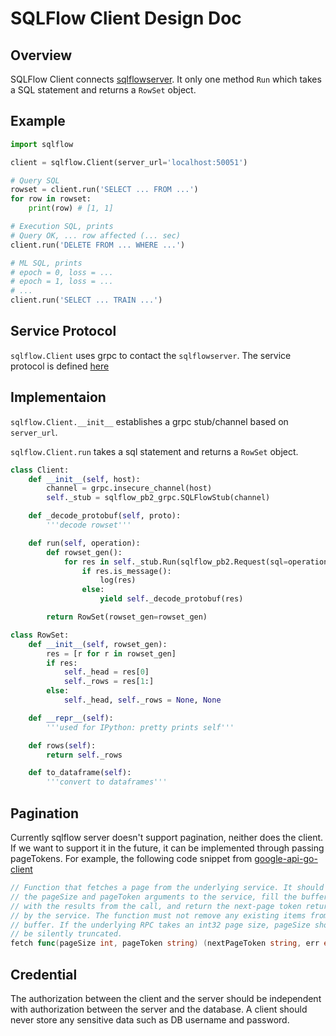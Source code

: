 # SQLFlow Client Design Doc

## Overview

SQLFlow Client connects [sqlflowserver](https://github.com/wangkuiyi/sqlflowserver).
It only one method `Run` which takes a SQL statement and returns a `RowSet` object.

## Example

```python
import sqlflow

client = sqlflow.Client(server_url='localhost:50051')

# Query SQL
rowset = client.run('SELECT ... FROM ...')
for row in rowset:
    print(row) # [1, 1]

# Execution SQL, prints
# Query OK, ... row affected (... sec)
client.run('DELETE FROM ... WHERE ...')

# ML SQL, prints
# epoch = 0, loss = ...
# epoch = 1, loss = ...
# ...
client.run('SELECT ... TRAIN ...')
```

## Service Protocol

`sqlflow.Client` uses grpc to contact the `sqlflowserver`. The service protocol
is defined [here](sqlfow/proto/sqlflow.proto)

## Implementaion

`sqlflow.Client.__init__` establishes a grpc stub/channel based on `server_url`.

`sqlflow.Client.run` takes a sql statement and returns a `RowSet` object.
```python
class Client:
    def __init__(self, host):
        channel = grpc.insecure_channel(host)
        self._stub = sqlflow_pb2_grpc.SQLFlowStub(channel)

    def _decode_protobuf(self, proto):
        '''decode rowset'''

    def run(self, operation):
        def rowset_gen():
            for res in self._stub.Run(sqlflow_pb2.Request(sql=operation)):
                if res.is_message():
                    log(res)
                else:
                    yield self._decode_protobuf(res)

        return RowSet(rowset_gen=rowset_gen)

class RowSet:
    def __init__(self, rowset_gen):
        res = [r for r in rowset_gen]
        if res:
            self._head = res[0]
            self._rows = res[1:]
        else:
            self._head, self._rows = None, None

    def __repr__(self):
        '''used for IPython: pretty prints self'''

    def rows(self):
        return self._rows

    def to_dataframe(self):
        '''convert to dataframes'''
```

## Pagination

Currently sqlflow server doesn't support pagination, neither does the client.
If we want to support it in the future, it can be implemented through passing
pageTokens. For example, the following code snippet from
[google-api-go-client](https://github.com/googleapis/google-api-go-client/blob/master/iterator/iterator.go#L68)

```go
// Function that fetches a page from the underlying service. It should pass
// the pageSize and pageToken arguments to the service, fill the buffer
// with the results from the call, and return the next-page token returned
// by the service. The function must not remove any existing items from the
// buffer. If the underlying RPC takes an int32 page size, pageSize should
// be silently truncated.
fetch func(pageSize int, pageToken string) (nextPageToken string, err error)
```

## Credential

The authorization between the client and the server should be independent
with authorization between the server and the database. A client should never
store any sensitive data such as DB username and password.
